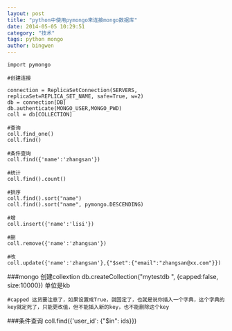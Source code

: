 ```yaml
---
layout: post
title: "python中使用pymongo来连接mongo数据库"
date: 2014-05-05 10:29:51
category: "技术"
tags: python mongo
author: bingwen
---
```


<!--break-->

	import pymongo  

	#创建连接
	
	connection = ReplicaSetConnection(SERVERS, replicaSet=REPLICA_SET_NAME, safe=True, w=2)
	db = connection[DB]
	db.authenticate(MONGO_USER,MONGO_PWD)
	coll = db[COLLECTION]
	
	#查询
	coll.find_one()
	coll.find()
	
	#条件查询
	coll.find({'name':'zhangsan'})
	
	#统计
	coll.find().count()
	
	#排序
	coll.find().sort("name")
	coll.find().sort("name", pymongo.DESCENDING)
	
	#增
	coll.insert({'name':'lisi'})
	
	#删
	coll.remove({'name':'zhangsan'})
	
	#改
	coll.update({'name':'zhangsan'},{"$set":{"email":"zhangsan@xx.com"}})
	
	
###mongo 创建collextion
	db.createCollection("mytestdb ", {capped:false, size:10000}) 单位是kb
	
	#capped 这货要注意了，如果设置成True，就固定了，也就是说你插入一个字典，这个字典的key就定死了，只能更改值，但不能插入新的key，也不能删除这个key

###条件查询
	coll.find({'user_id': {"$in": ids}})
